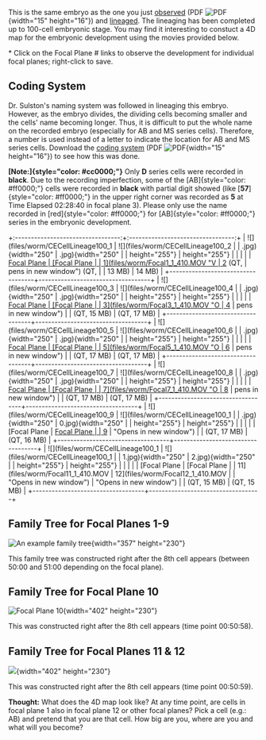 This is the same embryo as the one you just
[observed](/files/worm/C.%20elegans%20Cell%20Lineage%20to%208-Cell.pdf)
(PDF ![PDF](/files/worm/pdf.gif){width="15" height="16"}) and
[lineaged](c-elegans-cell-lineage). The lineaging has been completed up
to 100-cell embryonic stage. You may find it interesting to constuct a
4D map for the embryonic development using the movies provided below.

\* Click on the Focal Plane \# links to observe the development for
individual focal planes; right-click to save.

Coding System
-------------

Dr. Sulston\'s naming system was followed in lineaging this embryo.
However, as the embryo divides, the dividing cells becoming smaller and
the cells\' name becoming longer. Thus, it is difficult to put the whole
name on the recorded embryo (especially for AB and MS series cells).
Therefore, a number is used instead of a letter to indicate the location
for AB and MS series cells. Download the [coding
system](/files/worm/CodingSystem.pdf) (PDF
![PDF](/files/worm/pdf.gif){width="15" height="16"}) to see how this was
done.

**[Note:]{style="color: #cc0000;"}** Only **D** series cells were
recorded in **black**. Due to the recording imperfection, some of the
[AB]{style="color: #ff0000;"} cells were recorded in **black** with
partial digit showed (like [**57**]{style="color: #ff0000;"} in the
upper right corner was recorded as **5** at Time Elapsed 02:28:40 in
focal plane 3). Please only use the name recorded in
[red]{style="color: #ff0000;"} for [AB]{style="color: #ff0000;"} series
in the embryonic development.

+:---------------------------------:+:---------------------------------:+
| ![](files/worm/CECellLineage100_1 | ![](files/worm/CECellLineage100_2 |
| .jpg){width="250"                 | .jpg){width="250"                 |
| height="255"}                     | height="255"}                     |
|                                   |                                   |
| [Focal Plane                      | [Focal Plane                      |
| 1](files/worm/Focal1_1_410.MOV "V | 2](files/worm/Focal2_1_410.MOV "O |
| ideo opens in new window") (QT,   | pens in new window") (QT,         |
| 13 MB)                            | 14 MB)                            |
+-----------------------------------+-----------------------------------+
| ![](files/worm/CECellLineage100_3 | ![](files/worm/CECellLineage100_4 |
| .jpg){width="250"                 | .jpg){width="250"                 |
| height="255"}                     | height="255"}                     |
|                                   |                                   |
| [Focal Plane                      | [Focal Plane                      |
| 3](files/worm/Focal3_1_410.MOV "O | 4](files/worm/Focal4_1_410.MOV "O |
| pens in new window")              | pens in new window")              |
| (QT, 15 MB)                       | (QT, 17 MB)                       |
+-----------------------------------+-----------------------------------+
| ![](files/worm/CECellLineage100_5 | ![](files/worm/CECellLineage100_6 |
| .jpg){width="250"                 | .jpg){width="250"                 |
| height="255"}                     | height="255"}                     |
|                                   |                                   |
| [Focal Plane                      | [Focal Plane                      |
| 5](files/worm/Focal5_1_410.MOV "O | 6](files/worm/Focal6_1_410.MOV "O |
| pens in new window")              | pens in new window")              |
| (QT, 17 MB)                       | (QT, 17 MB)                       |
+-----------------------------------+-----------------------------------+
| ![](files/worm/CECellLineage100_7 | ![](files/worm/CECellLineage100_8 |
| .jpg){width="250"                 | .jpg){width="250"                 |
| height="255"}                     | height="255"}                     |
|                                   |                                   |
| [Focal Plane                      | [Focal Plane                      |
| 7](files/worm/Focal7_1_410.MOV "O | 8](files/worm/Focal8_1_410.MOV "O |
| pens in new window")              | pens in new window")              |
| (QT, 17 MB)                       | (QT, 17 MB)                       |
+-----------------------------------+-----------------------------------+
| ![](files/worm/CECellLineage100_9 | ![](files/worm/CECellLineage100_1 |
| .jpg){width="250"                 | 0.jpg){width="250"                |
| height="255"}                     | height="255"}                     |
|                                   |                                   |
| [Focal Plane                      | [Focal Plane                      |
| 9](files/worm/Focal9_1_410.MOV "O | 10](files/worm/Focal10_1_410.MOV  |
| pens in new window")              | "Opens in new window")            |
| (QT, 17 MB)                       | (QT, 16 MB)                       |
+-----------------------------------+-----------------------------------+
| ![](files/worm/CECellLineage100_1 | ![](files/worm/CECellLineage100_1 |
| 1.jpg){width="250"                | 2.jpg){width="250"                |
| height="255"}                     | height="255"}                     |
|                                   |                                   |
| [Focal Plane                      | [Focal Plane                      |
| 11](files/worm/Focal11_1_410.MOV  | 12](files/worm/Focal12_1_410.MOV  |
| "Opens in new window")            | "Opens in new window")            |
| (QT, 15 MB)                       | (QT, 15 MB)                       |
+-----------------------------------+-----------------------------------+

Family Tree for Focal Planes 1-9
--------------------------------

![An example family
tree](/files/worm/CellLineageFocal1_9.jpg){width="357" height="230"}

This family tree was constructed right after the 8th cell appears
(between 50:00 and 51:00 depending on the focal plane).

Family Tree for Focal Plane 10
------------------------------

![Focal Plane 10](/files/worm/CellLineageFocal10.jpg){width="402"
height="230"}

This was constructed right after the 8th cell appears (time point
00:50:58).

Family Tree for Focal Planes 11 & 12
------------------------------------

![](/files/worm/CellLineageFocal11_12.jpg){width="402" height="230"}

This was constructed right after the 8th cell appears (time point
00:50:59).

**Thought:** What does the 4D map look like? At any time point, are
cells in focal plane 1 also in focal plane 12 or other focal planes?
Pick a cell (e.g.: AB) and pretend that you are that cell. How big are
you, where are you and what will you become?
